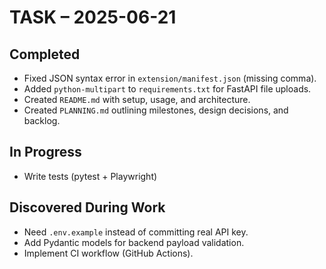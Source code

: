 # TASK – 2025-06-21

## Completed
- Fixed JSON syntax error in `extension/manifest.json` (missing comma).
- Added `python-multipart` to `requirements.txt` for FastAPI file uploads.
- Created `README.md` with setup, usage, and architecture.
- Created `PLANNING.md` outlining milestones, design decisions, and backlog.

## In Progress
- Write tests (pytest + Playwright)

## Discovered During Work
- Need `.env.example` instead of committing real API key.
- Add Pydantic models for backend payload validation.
- Implement CI workflow (GitHub Actions).
